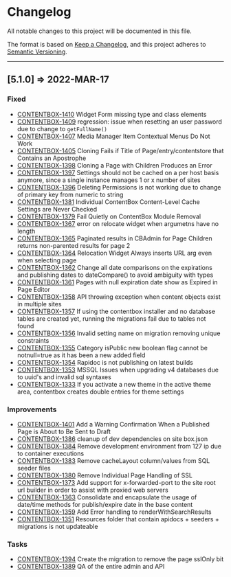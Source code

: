 # Changelog

All notable changes to this project will be documented in this file.

The format is based on [Keep a Changelog](https://keepachangelog.com/en/1.0.0/),
and this project adheres to [Semantic Versioning](https://semver.org/spec/v2.0.0.html).

----

## [5.1.0] => 2022-MAR-17

### Fixed

- [CONTENTBOX-1410](https://ortussolutions.atlassian.net/browse/CONTENTBOX-1410) Widget Form missing type and class elements
- [CONTENTBOX-1409](https://ortussolutions.atlassian.net/browse/CONTENTBOX-1409) regression: issue when resetting an user password due to change to `getFullName()`
- [CONTENTBOX-1407](https://ortussolutions.atlassian.net/browse/CONTENTBOX-1407) Media Manager Item Contextual Menus Do Not Work
- [CONTENTBOX-1405](https://ortussolutions.atlassian.net/browse/CONTENTBOX-1405) Cloning Fails if Title of Page/entry/contentstore that Contains an Apostrophe
- [CONTENTBOX-1398](https://ortussolutions.atlassian.net/browse/CONTENTBOX-1398) Cloning a Page with Children Produces an Error
- [CONTENTBOX-1397](https://ortussolutions.atlassian.net/browse/CONTENTBOX-1397) Settings should not be cached on a per host basis anymore, since a single instance manages 1 or x number of sites
- [CONTENTBOX-1396](https://ortussolutions.atlassian.net/browse/CONTENTBOX-1396) Deleting Permissions is not working due to change of primary key from numeric to string
- [CONTENTBOX-1381](https://ortussolutions.atlassian.net/browse/CONTENTBOX-1381) Individual ContentBox Content-Level Cache Settings are Never Checked
- [CONTENTBOX-1379](https://ortussolutions.atlassian.net/browse/CONTENTBOX-1379) Fail Quietly on ContentBox Module Removal
- [CONTENTBOX-1367](https://ortussolutions.atlassian.net/browse/CONTENTBOX-1367) error on relocate widget when argumetns have no length
- [CONTENTBOX-1365](https://ortussolutions.atlassian.net/browse/CONTENTBOX-1365) Paginated results in CBAdmin for Page Children returns non-parented results for page 2
- [CONTENTBOX-1364](https://ortussolutions.atlassian.net/browse/CONTENTBOX-1364) Relocation Widget Always inserts URL arg even when selecting page
- [CONTENTBOX-1362](https://ortussolutions.atlassian.net/browse/CONTENTBOX-1362) Change all date comparisons on the expirations and publishing dates to dateCompare\(\) to avoid ambiguity with types
- [CONTENTBOX-1361](https://ortussolutions.atlassian.net/browse/CONTENTBOX-1361) Pages with null expiration date show as Expired in Page Editor
- [CONTENTBOX-1358](https://ortussolutions.atlassian.net/browse/CONTENTBOX-1358) API throwing exception when content objects exist in multiple sites
- [CONTENTBOX-1357](https://ortussolutions.atlassian.net/browse/CONTENTBOX-1357) If using the contentbox installer and no database tables are created yet, running the migrations fail due to tables not found
- [CONTENTBOX-1356](https://ortussolutions.atlassian.net/browse/CONTENTBOX-1356) Invalid setting name on migration removing unique constraints
- [CONTENTBOX-1355](https://ortussolutions.atlassian.net/browse/CONTENTBOX-1355) Category isPublic new boolean flag cannot be notnull=true as it has been a new added field
- [CONTENTBOX-1354](https://ortussolutions.atlassian.net/browse/CONTENTBOX-1354) Rapidoc is not publishing on latest builds
- [CONTENTBOX-1353](https://ortussolutions.atlassian.net/browse/CONTENTBOX-1353) MSSQL Issues when upgrading v4 databases due to uuid's and invalid sql syntaxes
- [CONTENTBOX-1333](https://ortussolutions.atlassian.net/browse/CONTENTBOX-1333) If you activate a new theme in the active theme area, contentbox creates double entries for theme settings

### Improvements

- [CONTENTBOX-1401](https://ortussolutions.atlassian.net/browse/CONTENTBOX-1401) Add a Warning Confirmation When a Published Page is About to Be Sent to Draft
- [CONTENTBOX-1386](https://ortussolutions.atlassian.net/browse/CONTENTBOX-1386) cleanup of dev dependencies on site box.json
- [CONTENTBOX-1384](https://ortussolutions.atlassian.net/browse/CONTENTBOX-1384) Remove development environment from 127 ip due to container executions
- [CONTENTBOX-1383](https://ortussolutions.atlassian.net/browse/CONTENTBOX-1383) Remove cacheLayout column/values from SQL seeder files
- [CONTENTBOX-1380](https://ortussolutions.atlassian.net/browse/CONTENTBOX-1380) Remove Individual Page Handling of SSL
- [CONTENTBOX-1373](https://ortussolutions.atlassian.net/browse/CONTENTBOX-1373) Add support for x-forwarded-port to the site root url builder in order to assist with proxied web servers
- [CONTENTBOX-1363](https://ortussolutions.atlassian.net/browse/CONTENTBOX-1363) Consolidate and encapsulate the usage of date/time methods for publish/expire date in the base content
- [CONTENTBOX-1359](https://ortussolutions.atlassian.net/browse/CONTENTBOX-1359) Add Error handling to renderWithSearchResults
- [CONTENTBOX-1351](https://ortussolutions.atlassian.net/browse/CONTENTBOX-1351) Resources folder that contain apidocs \+ seeders \+ migrations is not updateable

### Tasks

- [CONTENTBOX-1394](https://ortussolutions.atlassian.net/browse/CONTENTBOX-1394) Create the migration to remove the page sslOnly bit
- [CONTENTBOX-1389](https://ortussolutions.atlassian.net/browse/CONTENTBOX-1389) QA of the entire admin and API
